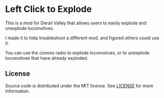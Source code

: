 
# Left Click to Explode
This is a mod for Derail Valley that allows users to easily explode and unexplode locomotives.

I made it to help troubleshoot a different mod, and figured others could use it.

You can use the comms radio to explode locomotives, or to unexplode locomotives that have already exploded.

## License

Source code is distributed under the MIT license.
See [LICENSE](LICENSE) for more information.

